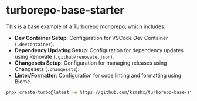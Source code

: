 # turborepo-base-starter

This is a base example of a Turborepo monorepo, which includes:

- **Dev Container Setup**: Configuration for VSCode Dev Container (`.devcontainer`).
- **Dependency Updating Setup**: Configuration for dependency updates using Renovate (`.github/renovate.json`).
- **Changesets Setup**: Configuration for managing releases using Changesets (`.changesets`).
- **Linter/Formatter**: Configuration for code linting and formatting using Biome.

```sh
pnpx create-turbo@latest -e https://github.com/kzmshx/turborepo-base-starter
```
